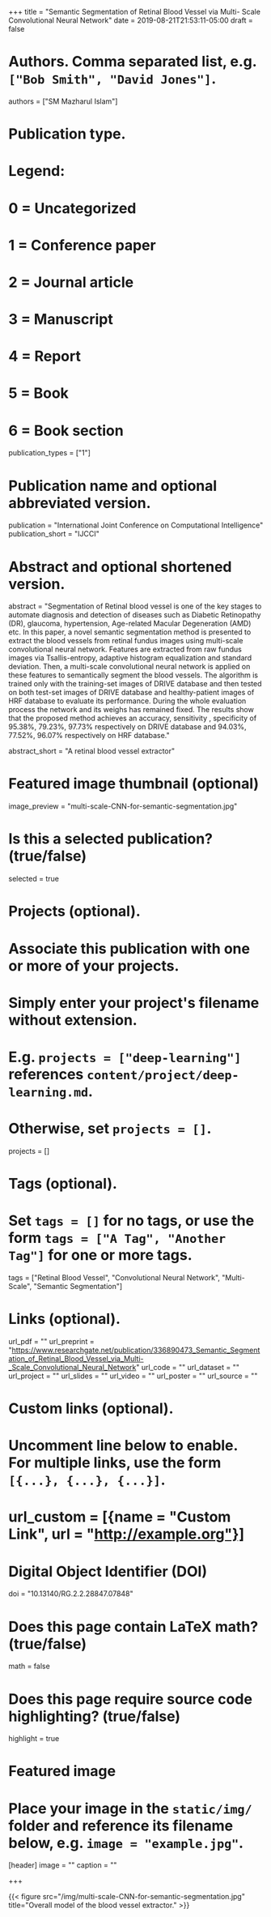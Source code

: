 +++
title = "Semantic Segmentation of Retinal Blood Vessel via Multi- Scale Convolutional Neural Network"
date = 2019-08-21T21:53:11-05:00
draft = false

# Authors. Comma separated list, e.g. `["Bob Smith", "David Jones"]`.
authors = ["SM Mazharul Islam"]

# Publication type.
# Legend:
# 0 = Uncategorized
# 1 = Conference paper
# 2 = Journal article
# 3 = Manuscript
# 4 = Report
# 5 = Book
# 6 = Book section
publication_types = ["1"]

# Publication name and optional abbreviated version.
publication = "International Joint Conference on Computational Intelligence"
publication_short = "IJCCI"

# Abstract and optional shortened version.
abstract = "Segmentation of Retinal blood vessel is one of the key stages to automate diagnosis and detection of diseases such as Diabetic Retinopathy (DR), glaucoma, hypertension, Age-related Macular Degeneration (AMD) etc. In this paper, a novel semantic segmentation method is presented to extract the blood vessels from retinal fundus images using multi-scale convolutional neural network. Features are extracted from raw fundus images via Tsallis-entropy, adaptive histogram equalization and standard deviation. Then, a multi-scale convolutional neural network is applied on these features to semantically segment the blood vessels. The algorithm is trained only with the training-set images of DRIVE database and then tested on both test-set images of DRIVE database and healthy-patient images of HRF database to evaluate its performance. During the whole evaluation process the network and its weighs has remained fixed. The results show that the proposed method achieves an accuracy, sensitivity , specificity of 95.38%, 79.23%, 97.73% respectively on DRIVE database and 94.03%, 77.52%, 96.07% respectively on HRF database."

abstract_short = "A retinal blood vessel extractor"

# Featured image thumbnail (optional)
image_preview = "multi-scale-CNN-for-semantic-segmentation.jpg"

# Is this a selected publication? (true/false)
selected = true

# Projects (optional).
#   Associate this publication with one or more of your projects.
#   Simply enter your project's filename without extension.
#   E.g. `projects = ["deep-learning"]` references `content/project/deep-learning.md`.
#   Otherwise, set `projects = []`.
projects = []

# Tags (optional).
#   Set `tags = []` for no tags, or use the form `tags = ["A Tag", "Another Tag"]` for one or more tags.
tags = ["Retinal Blood Vessel", "Convolutional Neural Network", "Multi-Scale", "Semantic Segmentation"]

# Links (optional).
url_pdf = ""
url_preprint = "https://www.researchgate.net/publication/336890473_Semantic_Segmentation_of_Retinal_Blood_Vessel_via_Multi-_Scale_Convolutional_Neural_Network"
url_code = ""
url_dataset = ""
url_project = ""
url_slides = ""
url_video = ""
url_poster = ""
url_source = ""

# Custom links (optional).
#   Uncomment line below to enable. For multiple links, use the form `[{...}, {...}, {...}]`.
# url_custom = [{name = "Custom Link", url = "http://example.org"}]

# Digital Object Identifier (DOI)
doi = "10.13140/RG.2.2.28847.07848"

# Does this page contain LaTeX math? (true/false)
math = false

# Does this page require source code highlighting? (true/false)
highlight = true

# Featured image
# Place your image in the `static/img/` folder and reference its filename below, e.g. `image = "example.jpg"`.
[header]
image = ""
caption = ""

+++

{{< figure src="/img/multi-scale-CNN-for-semantic-segmentation.jpg" title="Overall model of the blood vessel extractor." >}}
